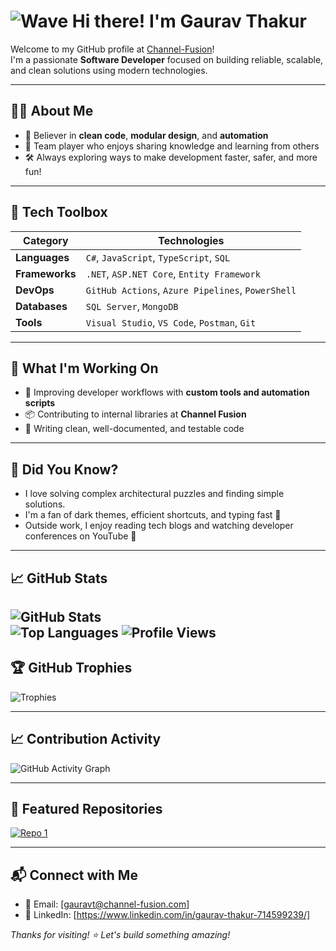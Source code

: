 # ![Wave](https://raw.githubusercontent.com/MartinHeinz/MartinHeinz/master/wave.gif) Hi there! I'm Gaurav Thakur

Welcome to my GitHub profile at [Channel-Fusion](https://github.com/ChannelFusion)!  
I'm a passionate **Software Developer** focused on building reliable, scalable, and clean solutions using modern technologies.

---
## 🧑‍💻 About Me
- 🧩 Believer in **clean code**, **modular design**, and **automation**
- 🤝 Team player who enjoys sharing knowledge and learning from others
- 🛠️ Always exploring ways to make development faster, safer, and more fun!
---
## 🧰 Tech Toolbox

| Category      | Technologies |
|---------------|--------------|
| **Languages** | `C#`, `JavaScript`, `TypeScript`, `SQL` |
| **Frameworks** | `.NET`, `ASP.NET Core`, `Entity Framework` |
| **DevOps** |  `GitHub Actions`, `Azure Pipelines`, `PowerShell` |
| **Databases** | `SQL Server`, `MongoDB` |
| **Tools** | `Visual Studio`, `VS Code`, `Postman`, `Git` |

---
## 🚀 What I'm Working On

- 🔧 Improving developer workflows with **custom tools and automation scripts**  
- 📦 Contributing to internal libraries at **Channel Fusion**  
- 📘 Writing clean, well-documented, and testable code  

---
## 🧠 Did You Know?

- I love solving complex architectural puzzles and finding simple solutions.
- I'm a fan of dark themes, efficient shortcuts, and typing fast 💨
- Outside work, I enjoy reading tech blogs and watching developer conferences on YouTube 🎥

---
## 📈 GitHub Stats

![GitHub Stats](https://github-readme-stats.vercel.app/api?username=gauravt-cf&show_icons=true&theme=github_dark&hide_border=true)  
![Top Languages](https://github-readme-stats.vercel.app/api/top-langs/?username=gauravt-cf&layout=compact&theme=github_dark&hide_border=true)
![Profile Views](https://komarev.com/ghpvc/?username=gauravt-cf&color=blueviolet&style=flat)
---

## 🏆 GitHub Trophies

![Trophies](https://github-profile-trophy.vercel.app/?username=gauravt-cf&theme=darkhub&no-frame=true&column=6)

---
## 📈 Contribution Activity
![GitHub Activity Graph](https://github-readme-activity-graph.vercel.app/graph?username=gauravt-cf&theme=tokyo-night&hide_border=true)

---
## 📌 Featured Repositories

[![Repo 1](https://img.shields.io/badge/FusionX-000?style=for-the-badge&logo=github&logoColor=white)](https://github.com/gauravt-cf/fusionx)

---
## 📬 Connect with Me

- 📧 Email: [gauravt@channel-fusion.com]  
- 💼 LinkedIn: [https://www.linkedin.com/in/gaurav-thakur-714599239/]  

_Thanks for visiting! ⭐ Let's build something amazing!_
